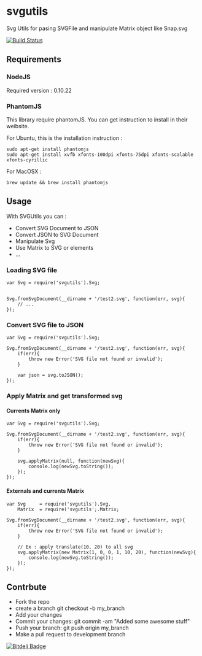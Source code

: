 svgutils
========

Svg Utils for pasing SVGFile and manipulate Matrix object like Snap.svg

[![Build Status](https://travis-ci.org/throrin19/svgutils.png?branch=master)](https://travis-ci.org/throrin19/svgutils)

## Requirements

### NodeJS

Required version : 0.10.22

### PhantomJS

This library require phantomJS. You can get instruction to install in their weibsite.

For Ubuntu, this is the installation instruction :

```
sudo apt-get install phantomjs
sudo apt-get install xvfb xfonts-100dpi xfonts-75dpi xfonts-scalable xfonts-cyrillic
```

For MacOSX :

```
brew update && brew install phantomjs
```

## Usage

With SVGUtils you can :

+   Convert SVG Document to JSON
+   Convert JSON to SVG Document
+   Manipulate Svg
+   Use Matrix to SVG or elements
+   ...

### Loading SVG file

```
var Svg = require('svgutils').Svg;


Svg.fromSvgDocument(__dirname + '/test2.svg', function(err, svg){
    // ...
});
```

### Convert SVG file to JSON

```
var Svg = require('svgutils').Svg;

Svg.fromSvgDocument(__dirname + '/test2.svg', function(err, svg){
    if(err){
        throw new Error('SVG file not found or invalid');
    }

    var json = svg.toJSON();
});
```

### Apply Matrix and get transformed svg

#### Currents Matrix only

```
var Svg = require('svgutils').Svg;

Svg.fromSvgDocument(__dirname + '/test2.svg', function(err, svg){
    if(err){
        throw new Error('SVG file not found or invalid');
    }

    svg.applyMatrix(null, function(newSvg){
        console.log(newSvg.toString());
    });
});
```

#### Externals and currents Matrix

```
var Svg     = require('svgutils').Svg,
    Matrix  = require('svgutils';.Matrix;

Svg.fromSvgDocument(__dirname + '/test2.svg', function(err, svg){
    if(err){
        throw new Error('SVG file not found or invalid');
    }

    // Ex : apply translate(10, 20) to all svg
    svg.applyMatrix(new Matrix(1, 0, 0, 1, 10, 20), function(newSvg){
        console.log(newSvg.toString());
    });
});
```

## Contrbute

+    Fork the repo
+    create a branch git checkout -b my_branch
+    Add your changes
+    Commit your changes: git commit -am "Added some awesome stuff"
+    Push your branch: git push origin my_branch
+    Make a pull request to development branch


[![Bitdeli Badge](https://d2weczhvl823v0.cloudfront.net/throrin19/svgutils/trend.png)](https://bitdeli.com/free "Bitdeli Badge")

